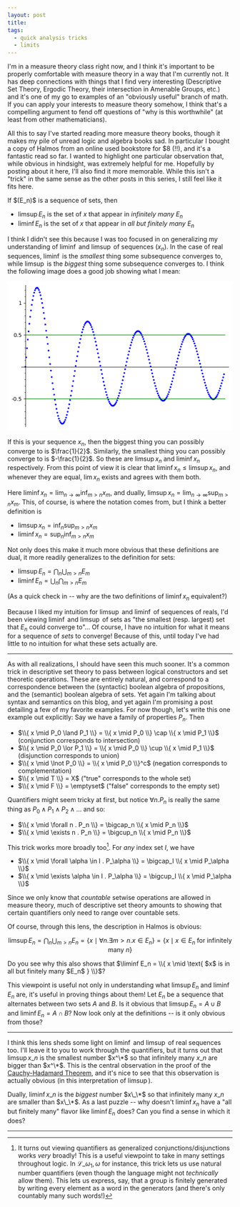 ```yaml
---
layout: post
title: 
tags:
  - quick analysis tricks
  - limits
---
```


I'm in a measure theory class right now, and I think it's important to be 
properly comfortable with measure theory in a way that I'm currently not. 
It has deep connections with things that I find very interesting 
(Descriptive Set Theory, Ergodic Theory, their intersection in Amenable Groups, etc.)
and it's one of my go to examples of an "obviously useful" branch of math. 
If you can apply your interests to measure theory somehow, I think that's a 
compelling argument to fend off questions of "why is this worthwhile"
(at least from other mathematicians). 

All this to say I've started reading more measure theory books, though it makes
my pile of unread logic and algebra books sad. In particular I bought a copy of
Halmos from an online used bookstore for $8 (!!), and it's a fantastic read so
far. I wanted to highlight one particular observation that, while obvious in
hindsight, was extremely helpful for me. Hopefully by posting about it here,
I'll also find it more memorable. While this isn't a "trick" in the same
sense as the other posts in this series, I still feel like it fits here.

<div class=boxed markdown=1>
If $(E_n)$ is a sequence of sets, then

 - $\limsup E_n$ is the set of $x$ that appear in _infinitely many_ $E_n$
 - $\liminf E_n$ is the set of $x$ that appear in _all but finitely many_ $E_n$
</div>

I think I didn't see this because I was too focused in on generalizing my 
understanding of $\liminf$ and $\limsup$ of sequences $(x_n)$. In the case
of real sequences, $\liminf$ is the _smallest_ thing some subsequence 
converges to, while $\limsup$ is the _biggest_ thing some subsequence 
converges to. I think the following image does a good job showing what I mean:

![a plot showing limsup and liminf](/assets/images/quick-analysis-trick-3/limsup-plot.png)

If this is your sequence $x_n$, then the biggest thing you can possibly 
converge to is $\frac{1}{2}$. Similarly, the smallest thing you can possibly
converge to is $-\frac{1}{2}$. So these are $\limsup x_n$ and $\liminf x_n$ 
respectively. From this point of view it is clear that
$\liminf x_n \leq \limsup x_n$, and whenever they are equal, $\lim x_n$ 
exists and agrees with them both.

Here $\liminf x_n = \lim_{n \to \infty} \inf_{m > n} x_m$, and dually,
$\limsup x_n = \lim_{n \to \infty} \sup_{m > n} x_m$. This, of course, is
where the notation comes from, but I think a better definition is

 - $\limsup x_n = \inf_n \sup_{m > n} x_m$
 - $\liminf x_n = \sup_n \inf_{m > n} x_m$

Not only does this make it much more obvious that these definitions are 
dual, it more readily generalizes to the definition for sets:

 - $\limsup E_n = \bigcap_n \bigcup_{m > n} E_m$
 - $\liminf E_n = \bigcup_n \bigcap_{m > n} E_m$

(As a quick check in -- why are the two definitions of $\liminf x_n$ equivalent?)

Because I liked my intuition for $\limsup$ and $\liminf$ of sequences of reals,
I'd been viewing $\liminf$ and $\limsup$ of sets as 
"the smallest (resp. largest) set that $E_n$ could converge to"... Of course,
I have no intuition for what it means for a sequence of _sets_ to converge!
Because of this, until today I've had little to no intuition for what these 
sets actually are.

---

As with all realizations, I should have seen this much sooner. It's a common
trick in descriptive set theory to pass between logical constructors and
set theoretic operations. These are entirely natural, and correspond to a 
correspondence between the (syntactic) boolean algebra of propositions, and the
(semantic) boolean algebra of sets. Yet again I'm talking about syntax and 
semantics on this blog, and yet again I'm promising a post detailing a few
of my favorite examples. For now though, let's write this one example out explicitly:
Say we have a family of properties $P_n$. Then

 - $\\{ x \mid P_0 \land P_1 \\} = \\{ x \mid P_0 \\} \cap \\{ x \mid P_1 \\}$ (conjunction corresponds to intersection)
 - $\\{ x \mid P_0 \lor P_1 \\}  = \\{ x \mid P_0 \\} \cup \\{ x \mid P_1 \\}$ (disjunction corresponds to union)
 - $\\{ x \mid \lnot P_0 \\}     = \\{ x \mid P_0 \\}^c$ (negation corresponds to complementation)
 - $\\{ x \mid T \\}             = X$ ("true" corresponds to the whole set)
 - $\\{ x \mid F \\}             = \emptyset$ ("false" corresponds to the empty set)

Quantifiers might seem tricky at first, but notice $\forall n . P_n$ is
really the same thing as $P_0 \land P_1 \land P_2 \land \ldots$ and so:

 - $\\{ x \mid \forall n . P_n \\} = \bigcap_n \\{ x \mid P_n \\}$
 - $\\{ x \mid \exists n . P_n \\} = \bigcup_n \\{ x \mid P_n \\}$

This trick works more broadly too[^1]. For _any_ index set $I$, we have

[^1]:
    It turns out viewing quantifiers as generalized conjunctions/disjunctions
    works _very_ broadly! This is a useful viewpoint to take in many settings
    throughout logic. In $\mathcal{L}\_{\omega_1, \omega}$
    for instance, this trick lets us use natural number quantifiers 
    (even though the language might not _technically_ allow them).
    This lets us express, say, that a group is finitely generated
    by writing every element as a word in the generators 
    (and there's only countably many such words!)


 - $\\{ x \mid \forall \alpha \in I . P_\alpha \\} = \bigcap_I \\{ x \mid P_\alpha \\}$
 - $\\{ x \mid \exists \alpha \in I . P_\alpha \\} = \bigcup_I \\{ x \mid P_\alpha \\}$
 
Since we only know that _countable_ setwise operations are allowed in measure
theory, much of descriptive set theory amounts to showing that certain 
quantifiers only need to range over countable sets. 

Of course, through this lens, the description in Halmos is obvious:

$$\limsup E_n = \bigcap_n \bigcup_{m > n} E_n = \{ x \mid \forall n . \exists m > n . x \in E_n \} = \{ x \mid \text{$x \in E_n$ for infinitely many $n$} \}$$

Do you see why this also shows that $\liminf E_n = \\{ x \mid \text{ $x$ is in all but finitely many $E_n$ } \\}$?

This viewpoint is useful not only in understanding what $\limsup E_n$ and
$\liminf E_n$ are, it's useful in proving things about them! Let $E_n$ be
a sequence that alternates between two sets $A$ and $B$. Is it obvious that
$\limsup E_n = A \cup B$ and $\liminf E_n = A \cap B$? Now look only at the 
definitions -- is it only obvious from those?

---

I think this lens sheds some light on $\liminf$ and 
$\limsup$ of real sequences too. 
I'll leave it to you to work through the quantifiers, but it turns out that
$\limsup x\_n$ is the smallest number $x^\*$ so that infinitely many $x\_n$ are
bigger than $x^\*$. This is the central observation in the proof of the
[Cauchy-Hadamard Theorem](https://en.wikipedia.org/wiki/Cauchy%E2%80%93Hadamard_theorem),
and it's nice to see that this observation is actually obvious 
(in this interpretation of $\limsup$).

Dually, $\liminf x\_n$ is the _biggest_ number $x\_\*$ so
that infinitely many $x\_n$ are smaller than $x\_\*$. 
As a last puzzle -- why doesn't $\liminf x_n$ have a "all but finitely many"
flavor like $\liminf E_n$ does? Can you find a sense in which it does?

---

